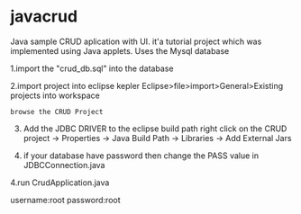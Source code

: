 # javacrud


Java sample CRUD aplication with UI. it'a  tutorial project which was implemented using Java applets.
Uses the Mysql database




1.import the "crud_db.sql" into the database

2.import project into eclipse kepler
	Eclipse>file>import>General>Existing projects into workspace
	
	browse the CRUD Project

3. Add the JDBC DRIVER to the eclipse build path
	right click on the CRUD project -> Properties -> Java Build Path -> Libraries -> Add External Jars

4. if your database have password then change the PASS value in JDBCConnection.java
	
4.run CrudApplication.java

username:root
password:root

